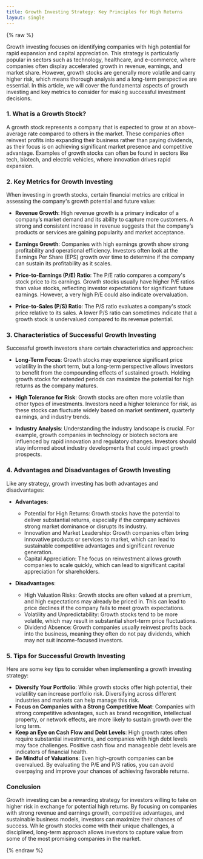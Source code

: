 ```yaml
---
title: Growth Investing Strategy: Key Principles for High Returns
layout: single
---
```


{% raw %}

Growth investing focuses on identifying companies with high potential for rapid expansion and capital appreciation. This strategy is particularly popular in sectors such as technology, healthcare, and e-commerce, where companies often display accelerated growth in revenue, earnings, and market share. However, growth stocks are generally more volatile and carry higher risk, which means thorough analysis and a long-term perspective are essential. In this article, we will cover the fundamental aspects of growth investing and key metrics to consider for making successful investment decisions.

### 1. What is a Growth Stock?

A growth stock represents a company that is expected to grow at an above-average rate compared to others in the market. These companies often reinvest profits into expanding their business rather than paying dividends, as their focus is on achieving significant market presence and competitive advantage. Examples of growth stocks can often be found in sectors like tech, biotech, and electric vehicles, where innovation drives rapid expansion.

### 2. Key Metrics for Growth Investing

When investing in growth stocks, certain financial metrics are critical in assessing the company's growth potential and future value:

- **Revenue Growth**: High revenue growth is a primary indicator of a company’s market demand and its ability to capture more customers. A strong and consistent increase in revenue suggests that the company’s products or services are gaining popularity and market acceptance.

- **Earnings Growth**: Companies with high earnings growth show strong profitability and operational efficiency. Investors often look at the Earnings Per Share (EPS) growth over time to determine if the company can sustain its profitability as it scales.

- **Price-to-Earnings (P/E) Ratio**: The P/E ratio compares a company's stock price to its earnings. Growth stocks usually have higher P/E ratios than value stocks, reflecting investor expectations for significant future earnings. However, a very high P/E could also indicate overvaluation.

- **Price-to-Sales (P/S) Ratio**: The P/S ratio evaluates a company's stock price relative to its sales. A lower P/S ratio can sometimes indicate that a growth stock is undervalued compared to its revenue potential.

### 3. Characteristics of Successful Growth Investing

Successful growth investors share certain characteristics and approaches:

- **Long-Term Focus**: Growth stocks may experience significant price volatility in the short term, but a long-term perspective allows investors to benefit from the compounding effects of sustained growth. Holding growth stocks for extended periods can maximize the potential for high returns as the company matures.

- **High Tolerance for Risk**: Growth stocks are often more volatile than other types of investments. Investors need a higher tolerance for risk, as these stocks can fluctuate widely based on market sentiment, quarterly earnings, and industry trends.

- **Industry Analysis**: Understanding the industry landscape is crucial. For example, growth companies in technology or biotech sectors are influenced by rapid innovation and regulatory changes. Investors should stay informed about industry developments that could impact growth prospects.

### 4. Advantages and Disadvantages of Growth Investing

Like any strategy, growth investing has both advantages and disadvantages:

- **Advantages**:  
  - Potential for High Returns: Growth stocks have the potential to deliver substantial returns, especially if the company achieves strong market dominance or disrupts its industry.
  - Innovation and Market Leadership: Growth companies often bring innovative products or services to market, which can lead to sustainable competitive advantages and significant revenue generation.
  - Capital Appreciation: The focus on reinvestment allows growth companies to scale quickly, which can lead to significant capital appreciation for shareholders.

- **Disadvantages**:  
  - High Valuation Risks: Growth stocks are often valued at a premium, and high expectations may already be priced in. This can lead to price declines if the company fails to meet growth expectations.
  - Volatility and Unpredictability: Growth stocks tend to be more volatile, which may result in substantial short-term price fluctuations.
  - Dividend Absence: Growth companies usually reinvest profits back into the business, meaning they often do not pay dividends, which may not suit income-focused investors.

### 5. Tips for Successful Growth Investing

Here are some key tips to consider when implementing a growth investing strategy:

- **Diversify Your Portfolio**: While growth stocks offer high potential, their volatility can increase portfolio risk. Diversifying across different industries and markets can help manage this risk.
- **Focus on Companies with a Strong Competitive Moat**: Companies with strong competitive advantages, such as brand recognition, intellectual property, or network effects, are more likely to sustain growth over the long term.
- **Keep an Eye on Cash Flow and Debt Levels**: High growth rates often require substantial investments, and companies with high debt levels may face challenges. Positive cash flow and manageable debt levels are indicators of financial health.
- **Be Mindful of Valuations**: Even high-growth companies can be overvalued. By evaluating the P/E and P/S ratios, you can avoid overpaying and improve your chances of achieving favorable returns.

### Conclusion

Growth investing can be a rewarding strategy for investors willing to take on higher risk in exchange for potential high returns. By focusing on companies with strong revenue and earnings growth, competitive advantages, and sustainable business models, investors can maximize their chances of success. While growth stocks come with their unique challenges, a disciplined, long-term approach allows investors to capture value from some of the most promising companies in the market.

{% endraw %}


